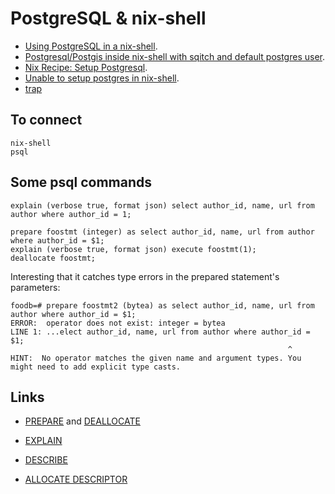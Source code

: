 # PostgreSQL & nix-shell

- [Using PostgreSQL in a nix-shell](https://mgdm.net/weblog/postgresql-in-a-nix-shell/). 
- [Postgresql/Postgis inside nix-shell with sqitch and default postgres user](https://gist.github.com/gusmacaulay/9dc5793439750912458f3c6a8945de7d). 
- [Nix Recipe: Setup Postgresql](https://zeroes.dev/p/nix-recipe-for-postgresql/). 
- [Unable to setup postgres in nix-shell](https://discourse.nixos.org/t/unable-to-setup-postgres-in-nix-shell/14813/2). 
- [trap](https://www.ludovicocaldara.net/dba/bash-tips-7-cleanup-on-exit/)

## To connect

    nix-shell
    psql
    
## Some psql commands

    explain (verbose true, format json) select author_id, name, url from author where author_id = 1;
    
    prepare foostmt (integer) as select author_id, name, url from author where author_id = $1;
    explain (verbose true, format json) execute foostmt(1);
    deallocate foostmt;
    
Interesting that it catches type errors in the prepared statement's parameters:

    foodb=# prepare foostmt2 (bytea) as select author_id, name, url from author where author_id = $1;
    ERROR:  operator does not exist: integer = bytea
    LINE 1: ...elect author_id, name, url from author where author_id = $1;
                                                                  ^
    HINT:  No operator matches the given name and argument types. You might need to add explicit type casts.
    
## Links

- [PREPARE](https://www.postgresql.org/docs/current/sql-prepare.html) and [DEALLOCATE](https://www.postgresql.org/docs/current/sql-deallocate.html)

- [EXPLAIN](https://www.postgresql.org/docs/current/sql-explain.html)

- [DESCRIBE](https://www.postgresql.org/docs/current/ecpg-sql-describe.html)

- [ALLOCATE DESCRIPTOR](https://www.postgresql.org/docs/current/ecpg-sql-allocate-descriptor.html)

